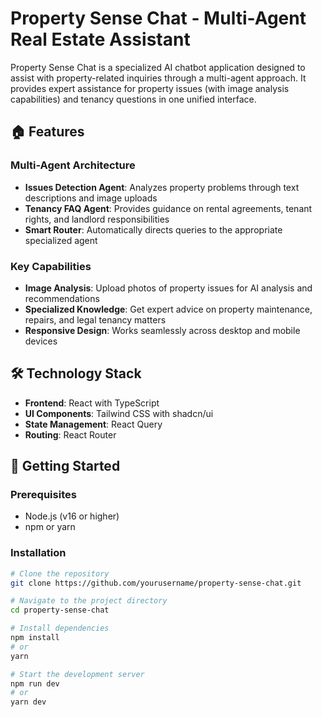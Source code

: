 # Property Sense Chat - Multi-Agent Real Estate Assistant

Property Sense Chat is a specialized AI chatbot application designed to assist with property-related inquiries through a multi-agent approach. It provides expert assistance for property issues (with image analysis capabilities) and tenancy questions in one unified interface.

## 🏠 Features

### Multi-Agent Architecture
- **Issues Detection Agent**: Analyzes property problems through text descriptions and image uploads
- **Tenancy FAQ Agent**: Provides guidance on rental agreements, tenant rights, and landlord responsibilities
- **Smart Router**: Automatically directs queries to the appropriate specialized agent

### Key Capabilities
- **Image Analysis**: Upload photos of property issues for AI analysis and recommendations
- **Specialized Knowledge**: Get expert advice on property maintenance, repairs, and legal tenancy matters
- **Responsive Design**: Works seamlessly across desktop and mobile devices

## 🛠️ Technology Stack

- **Frontend**: React with TypeScript
- **UI Components**: Tailwind CSS with shadcn/ui
- **State Management**: React Query
- **Routing**: React Router

## 🚀 Getting Started

### Prerequisites
- Node.js (v16 or higher)
- npm or yarn

### Installation

```bash
# Clone the repository
git clone https://github.com/yourusername/property-sense-chat.git

# Navigate to the project directory
cd property-sense-chat

# Install dependencies
npm install
# or
yarn

# Start the development server
npm run dev
# or
yarn dev
